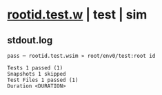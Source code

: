 # [rootid.test.w](../../../../../examples/tests/valid/rootid.test.w) | test | sim

## stdout.log
```log
pass ─ rootid.test.wsim » root/env0/test:root id

Tests 1 passed (1)
Snapshots 1 skipped
Test Files 1 passed (1)
Duration <DURATION>
```

